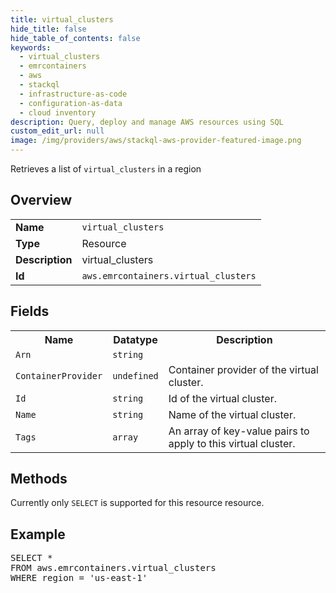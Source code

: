 ```yaml
---
title: virtual_clusters
hide_title: false
hide_table_of_contents: false
keywords:
  - virtual_clusters
  - emrcontainers
  - aws
  - stackql
  - infrastructure-as-code
  - configuration-as-data
  - cloud inventory
description: Query, deploy and manage AWS resources using SQL
custom_edit_url: null
image: /img/providers/aws/stackql-aws-provider-featured-image.png
---
```

Retrieves a list of <code>virtual_clusters</code> in a region

## Overview
<table><tbody>
<tr><td><b>Name</b></td><td><code>virtual_clusters</code></td></tr>
<tr><td><b>Type</b></td><td>Resource</td></tr>
<tr><td><b>Description</b></td><td>virtual_clusters</td></tr>
<tr><td><b>Id</b></td><td><code>aws.emrcontainers.virtual_clusters</code></td></tr>
</tbody></table>

## Fields
<table><tbody>
<tr><th>Name</th><th>Datatype</th><th>Description</th></tr>
<tr><td><code>Arn</code></td><td><code>string</code></td><td></td></tr>
<tr><td><code>ContainerProvider</code></td><td><code>undefined</code></td><td>Container provider of the virtual cluster.</td></tr>
<tr><td><code>Id</code></td><td><code>string</code></td><td>Id of the virtual cluster.</td></tr>
<tr><td><code>Name</code></td><td><code>string</code></td><td>Name of the virtual cluster.</td></tr>
<tr><td><code>Tags</code></td><td><code>array</code></td><td>An array of key-value pairs to apply to this virtual cluster.</td></tr>

</tbody></table>

## Methods
Currently only <code>SELECT</code> is supported for this resource resource.

## Example
<pre>
SELECT *<br/>FROM aws.emrcontainers.virtual_clusters<br/>WHERE region = 'us-east-1'
</pre>
